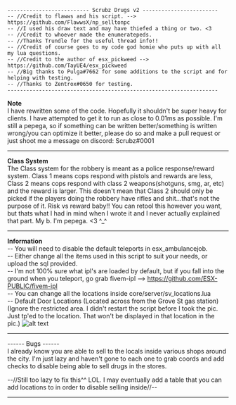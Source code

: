 ```
-------------------------- Scrubz Drugs v2 ------------------------
-- //Credit to flawws and his script. --> https://github.com/FlawwsX/np_selltonpc
-- //I used his draw text and may have thiefed a thing or two. <3
-- //Credit to whoever made the enumeratepeds.
-- //Thanks Trundle for the useful thread info!!
-- //Credit of course goes to my code god homie who puts up with all my lua questions.
-- //Credit to the author of esx_pickweed --> https://github.com/TayUE4/esx_pickweed
-- //Big thanks to Pulga#7662 for some additions to the script and for helping with testing. 
-- //Thanks to Zentrox#0650 for testing.
-------------------------------------------------------------------
```

**Note**  
I have rewritten some of the code. Hopefully it shouldn't be super heavy for clients. I have attempted to get it to run as close to 0.01ms as possible. I'm still a pepega, so if something can be written better/something is written wrong/you can optimize it better, please do so and make a pull request or just shoot me a message on discord: Scrubz#0001

---------------------------------------------------   

**Class System**  
The Class system for the robbery is meant as a police response/reward system. Class 1 means cops respond with pistols and rewards are less, Class 2 means cops respond with class 2 weapons(shotguns, smg, ar, etc) and the reward is larger. This doesn't mean that Class 2 should only be picked if the players doing the robbery have rifles and shit...that's not the purpose of it. Risk vs reward baby!! You can retool this however you want, but thats what I had in mind when I wrote it and I never actually explained that part. My b. I'm pepega. <3 ^_^

---------------------------------------------------  

**Information**  
-- You will need to disable the default teleports in esx_ambulancejob.  
-- Either change all the items used in this script to suit your needs, or upload the sql provided.  
-- I'm not 100% sure what ipl's are loaded by default, but if you fall into the ground when you teleport, go grab fivem-ipl --> https://github.com/ESX-PUBLIC/fivem-ipl  
-- You can change all the locations inside core/server/sv_locations.lua  
-- Default Door Locations (Located across from the Grove St gas station)  
(Ignore the restricted area. I didn't restart the script before I took the pic. Just tp'ed to the location. That won't be displayed in that location in the pic.) 
![alt text](https://i.imgur.com/4hpLJLR.png "Default Drug Door Locations")

---------------------------------------------------  

------ Bugs ------  
I already know you are able to sell to the locals inside various shops around the city. I'm just lazy and haven't gone to each one to grab coords and add checks to disable being able to sell drugs in the stores.

--//Still too lazy to fix this^^ LOL. I may eventually add a table that you can add locations to in order to disable selling inside//--

---------------------------------------------------

